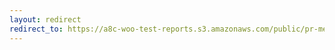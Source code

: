 ```yaml
---
layout: redirect
redirect_to: https://a8c-woo-test-reports.s3.amazonaws.com/public/pr-merge/43330/api/index.html
---
```

